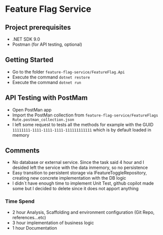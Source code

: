 # Feature Flag Service
## Project prerequisites
- .NET SDK 9.0
- Postman (for API testing, optional)

## Getting Started

* Go to the folder `feature-flag-service/FeatureFlag.Api`
* Execute the command `dotnet restore`
* Execute the command `dotnet run`

## API Testing with PostMam
* Open PostMan app
* Import the PostMan collection from `feature-flag-service/FeatureFlags Rute.postman_collection.json`
* I left some request to tests all the methods for example with the GUID `11111111-1111-1111-1111-111111111111` which is by default loaded in memory

## Comments

* No database or external service. Since the task said 4 hour and I desided left the service with the data inmemory, so no persistence
* Easy transition to persistent storage via IFeatureToggleRepository, creating new concrete implementation with the DB logic
* I didn´t have enough time to implement Unit Test, github copilot made some but I decided to delete since it does not apport anything

### Time Spend

- 2 hour Analysis, Scaffolding and environment configuration (Git Repo, references...etc)
- 3 hour implementation of business logic
- 1 hour Documentation